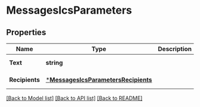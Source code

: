 # MessagesIcsParameters

## Properties
Name | Type | Description | Notes
------------ | ------------- | ------------- | -------------
**Text** | **string** |  | [default to null]
**Recipients** | [***MessagesIcsParametersRecipients**](MessagesIcs_parameters_recipients.md) |  | [default to null]

[[Back to Model list]](../README.md#documentation-for-models) [[Back to API list]](../README.md#documentation-for-api-endpoints) [[Back to README]](../README.md)


